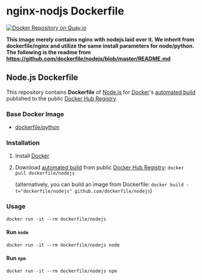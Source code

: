 # nginx-nodjs Dockerfile

[![Docker Repository on Quay.io](https://quay.io/repository/marioploria/docker-nginx-nodejs/status "Docker Repository on Quay.io")](https://quay.io/repository/marioploria/docker-nginx-nodejs)

**This image merely contains nginx with nodejs laid over it. We inherit from dockerfile/nginx and utilize the same install parameters for node/python. The following is the readme from https://github.com/dockerfile/nodejs/blob/master/README.md**


## Node.js Dockerfile


This repository contains **Dockerfile** of [Node.js](http://nodejs.org/) for [Docker](https://www.docker.com/)'s [automated build](https://registry.hub.docker.com/u/dockerfile/nodejs/) published to the public [Docker Hub Registry](https://registry.hub.docker.com/).


### Base Docker Image

* [dockerfile/python](http://dockerfile.github.io/#/python)


### Installation

1. Install [Docker](https://www.docker.com/).

2. Download [automated build](https://registry.hub.docker.com/u/dockerfile/nodejs/) from public [Docker Hub Registry](https://registry.hub.docker.com/): `docker pull dockerfile/nodejs`

   (alternatively, you can build an image from Dockerfile: `docker build -t="dockerfile/nodejs" github.com/dockerfile/nodejs`)


### Usage

    docker run -it --rm dockerfile/nodejs

#### Run `node`

    docker run -it --rm dockerfile/nodejs node

#### Run `npm`

    docker run -it --rm dockerfile/nodejs npm
